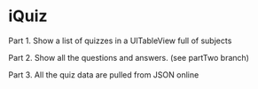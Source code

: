 # iQuiz

Part 1. Show a list of quizzes in a UITableView full of subjects

Part 2. Show all the questions and answers. (see partTwo branch)

Part 3. All the quiz data are pulled from JSON online
